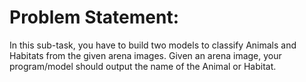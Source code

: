 # Problem Statement:
In this sub-task, you have to build two models to classify Animals and Habitats from the given arena images.
Given an arena image, your program/model should output the name of the Animal or Habitat.
